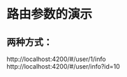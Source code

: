 # 路由参数的演示  
## 两种方式：

http://localhost:4200/#/user/1/info  
http://localhost:4200/#/user/info?id=10  
